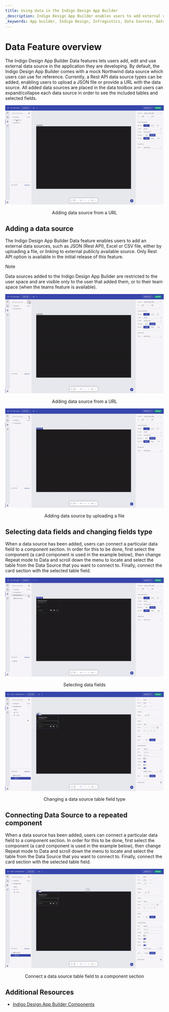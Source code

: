 ```yaml
---
title: Using data in the Indigo Design App Builder
_description: Indigo Design App Builder enables users to add external data sources and bind them to the applications designed within Indigo Design App Builder
_keywords: App builder, Indigo Design, Infragistics, Data Sources, Data Binding
---
```


# Data Feature overview 
The Indigo Design App Builder Data features lets users add, edit and use external data source in the application they are developing. By default, the Indigo Design App Builder comes with a mock Northwind data source which users can use for reference. Currently, a Rest API data source types can be added, enabling users to upload a JSON file or provide a URL with the data source. All added data sources are placed in the data toolbox and users can expand/collapse each data source in order to see the included tables and selected fields.

<img class="responsive-img" src="../images/DataSources-View-data-source.gif" />
<p style="text-align:center;">Adding data source from a URL</p>

## Adding a data source
The Indigo Design App Builder Data feature enables users to add an external data sources, such as JSON (Rest API), Excel or CSV file, either by uploading a file, or linking to external publicly available source. Only Rest API option is available in the initial release of this feature.

> [!NOTE]
> Data sources added to the Indigo Design App Builder are restricted to the user space and are visible only to the user that added them, or to their team space (when the teams feature is available).

<img class="responsive-img" src="../images/DataSources-Add-URL.gif" />
<p style="text-align:center;">Adding data source from a URL</p>

<img class="responsive-img" src="../images/DataSources-Add-JSON-file.gif" />
<p style="text-align:center;">Adding data source by uploading a file</p>

## Selecting data fields and changing fields type
When a data source has been added, users can connect a particular data field to a component section. In order for this to be done, first select the component (a card component is used in the example below), then change Repeat mode to Data and scroll down the menu to locate and select the table from the Data Source that you want to connect to. Finally, connect the card section with the selected table field.


<img class="responsive-img" src="../images/dataSources-select-fields.gif" />
<p style="text-align:center;">Selecting data fields</p>

<img class="responsive-img" src="../images/DataSources-Change-field-type.gif" />
<p style="text-align:center;">Changing a data source table field type</p>

## Connecting Data Source to a repeated component
When a data source has been added, users can connect a particular data field to a component section. In order for this to be done, first select the component (a card component is used in the example below), then change Repeat mode to Data and scroll down the menu to locate and select the table from the Data Source that you want to connect to. Finally, connect the card section with the selected table field.

<img class="responsive-img" src="../images/DataSources-Connect-data-source-table-fields.gif" />
<p style="text-align:center;">Connect a data source table field to a component section</p>


## Additional Resources
<div class="divider--half"></div>

* [Indigo Design App Builder Components](indigo-design-app-builder-components.md)